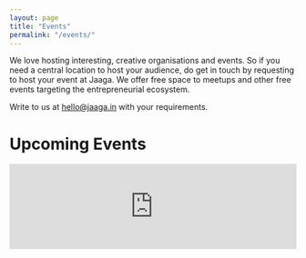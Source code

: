 ```yaml
---
layout: page
title: "Events"
permalink: "/events/"
---
```


We love hosting interesting, creative organisations and events. So if you need a central location to host your audience, do get in touch by requesting to host your event at Jaaga. We offer free space to meetups and other free events targeting the entrepreneurial ecosystem.

Write to us at [hello@jaaga.in](mailto:hello@jaaga.in) with your requirements.

# Upcoming Events

<script type='text/javascript'>
  window.addEventListener('message', function(e) { if (e.origin.includes('https://www.eventshigh.com')) { if (e.data.indexOf('height:') === 0) { var elem = document.getElementById('ehbrwid'); elem.height = ''; elem.height = e.data.substring(7) + 'px'; } } }, false);
</script>
<iframe id='ehbrwid' style='width: 100%; border: 0px;' src='https://www.eventshigh.com/orwid/jaaga'>
  Your browser does not support iframe. Still living in old age browser?
</iframe>
